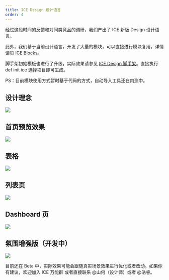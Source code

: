 ```yaml
---
title: ICE Design 设计语言
order: 4
---
```


经过这段时间的反馈和对同类竞品的调研，我们产出了 ICE 新版 Design 设计语言。

此外，我们基于当前设计语言，开发了大量的模块，可以直接进行模块复用，详情请见 [ICE Blocks](http://ice.alibaba-inc.com/external#/block)。

脚手架初始模板也进行了升级，实际效果请参见 [ICE Design 脚手架](http://groups.alidemo.cn/ice/ice-design-demo/#/)。直接执行 def init ice 选择项目即可生成。

PS：目前模块使用方式暂时基于代码的方式，自动导入工具还在内测中。

## 设计理念

![](https://img.alicdn.com/tfs/TB1RJyKgLDH8KJjy1XcXXcpdXXa-1600-8528.jpg)

## 首页预览效果

![](https://img.alicdn.com/tfs/TB1bPH0eiqAXuNjy1XdXXaYcVXa-1680-2502.jpg)

## 表格

![](https://img.alicdn.com/tfs/TB1X6H0eiqAXuNjy1XdXXaYcVXa-1680-1953.jpg)

## 列表页

![](https://img.alicdn.com/tfs/TB136D0eiqAXuNjy1XdXXaYcVXa-1680-1683.jpg)

## Dashboard 页

![](https://img.alicdn.com/tfs/TB1U6D0eiqAXuNjy1XdXXaYcVXa-1680-2179.jpg)

## 氛围增强版（开发中）

![](https://img.alicdn.com/tfs/TB1b0yKgLDH8KJjy1XcXXcpdXXa-1680-1953.jpg)

目前还在 Beta 中，实际效果可能会跟随真实场景效果进行优化或者改动。如果你有建议，欢迎加入 ICE 万能群 或者直接联系 @山何（设计师）或者 @浩睿。